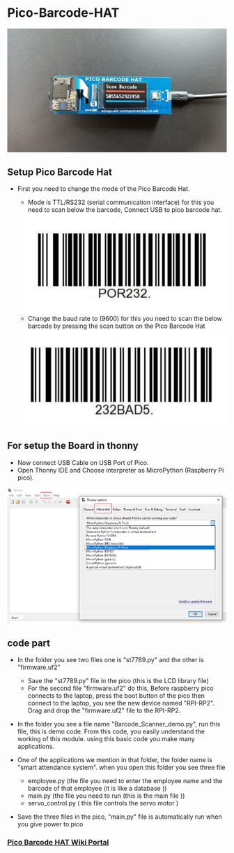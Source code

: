 # Pico-Barcode-HAT

<img src= https://github.com/sbcshop/Pico-Barcode-HAT/blob/main/images/img1.jpg />

## Setup Pico Barcode Hat
* First you need to change the mode of the Pico Barcode Hat.   
  * Mode is TTL/RS232 (serial communication interface) for this you need to scan below the barcode, Connect USB to pico barcode hat.

  <img src= https://github.com/sbcshop/Pico-Barcode-HAT/blob/main/images/TTL_RS232.JPG />
  
  *  Change the baud rate to (9600) for this you need to scan the below barcode by pressing the scan button on the Pico Barcode Hat
  
  <img src= https://github.com/sbcshop/Pico-Barcode-HAT/blob/main/images/img_baud_rate_9600.JPG />
  
## For setup the Board in thonny </b>
   * Now connect USB Cable on USB Port of Pico.
   * Open Thonny IDE and Choose interpreter as MicroPython (Raspberry Pi pico).

<img src="https://github.com/sbcshop/Raspberry-Pi-Pico-RFID-Expansion/blob/main/images/thonny-interpreter.PNG" />
  
   
## code part
   * In the folder you see two files one is "st7789.py" and the other is "firmware.uf2"
      * Save the "st7789.py" file in the pico (this is the LCD library file)
      * For the second file "firmware.uf2" do this, Before raspberry pico connects to the laptop, press the boot button of the pico then connect to the laptop, you see the new device named "RPI-RP2". Drag and drop the "firmware.uf2" file to the RPI-RP2.
     
   * In the folder you see a file name "Barcode_Scanner_demo.py", run this file, this is demo code. From this code, you easily understand the working of this module. using this basic code you make many applications.
   
   * One of the applications we mention in that folder, the folder name is "smart attendance system". when you open this folder you see three file
     * employee.py (the file you need to enter the employee name and the barcode of that employee (it is like a database ))
     * main.py (the file you need to run (this is the main file ))
     * servo_control.py ( this file controls the servo motor )
     
   * Save the three files in the pico, "main.py" file is automatically run when you give power to pico

### <a href="https://learn.sb-components.co.uk/Pico-Barcode-HAT" > Pico Barcode HAT Wiki Portal </a>
